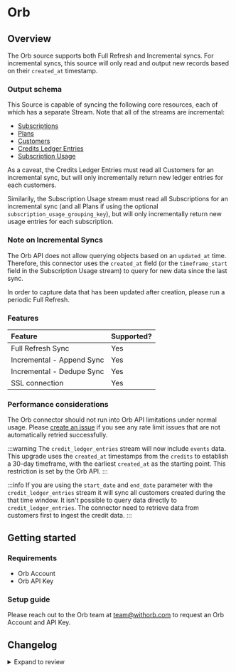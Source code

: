 # Orb

## Overview

The Orb source supports both Full Refresh and Incremental syncs. For incremental syncs, this source
will only read and output new records based on their `created_at` timestamp.

### Output schema

This Source is capable of syncing the following core resources, each of which has a separate Stream. Note that all of the streams are incremental:

- [Subscriptions](https://docs.withorb.com/reference/list-subscriptions)
- [Plans](https://docs.withorb.com/reference/list-plans)
- [Customers](https://docs.withorb.com/reference/list-customers)
- [Credits Ledger Entries](https://docs.withorb.com/reference/fetch-customer-credits-ledger)
- [Subscription Usage](https://docs.withorb.com/reference/fetch-subscription-usage)

As a caveat, the Credits Ledger Entries must read all Customers for an incremental sync, but will only incrementally return new ledger entries for each customers.

Similarily, the Subscription Usage stream must read all Subscriptions for an incremental sync (and all Plans if using the optional `subscription_usage_grouping_key`), but will only incrementally return new usage entries for each subscription.

### Note on Incremental Syncs

The Orb API does not allow querying objects based on an `updated_at` time. Therefore, this connector uses the `created_at` field (or the `timeframe_start` field in the Subscription Usage stream) to query for new data since the last sync.

In order to capture data that has been updated after creation, please run a periodic Full Refresh.

### Features

| Feature                   | Supported? |
| :------------------------ | :--------- |
| Full Refresh Sync         | Yes        |
| Incremental - Append Sync | Yes        |
| Incremental - Dedupe Sync | Yes        |
| SSL connection            | Yes        |

### Performance considerations

The Orb connector should not run into Orb API limitations under normal usage. Please [create an issue](https://github.com/airbytehq/airbyte/issues) if you see any rate limit issues that are not automatically retried successfully.

:::warning
The `credit_ledger_entries` stream will now include `events` data. This upgrade uses the `created_at` timestamps from the `credits` to establish a 30-day timeframe, with the earliest `created_at` as the starting point. This restriction is set by the Orb API.
:::

:::info
If you are using the `start_date` and `end_date` parameter with the `credit_ledger_entries` stream it will sync all customers created during the that time window. It isn't possible to query data directly to `credit_ledger_entries`. The connector need to retrieve data from customers first to ingest the credit data.
:::

## Getting started

### Requirements

- Orb Account
- Orb API Key

### Setup guide

Please reach out to the Orb team at [team@withorb.com](mailto:team@withorb.com) to request
an Orb Account and API Key.

## Changelog

<details>
  <summary>Expand to review</summary>

| Version | Date       | Pull Request                                             | Subject                                                                                                                                                               |
|---------|------------| -------------------------------------------------------- |-----------------------------------------------------------------------------------------------------------------------------------------------------------------------|
| 2.0.4 | 2024-07-10 | [41386](https://github.com/airbytehq/airbyte/pull/41386) | Update dependencies |
| 2.0.3 | 2024-07-09 | [41090](https://github.com/airbytehq/airbyte/pull/41090) | Update dependencies |
| 2.0.2 | 2024-07-06 | [40826](https://github.com/airbytehq/airbyte/pull/40826) | Update dependencies |
| 2.0.1 | 2024-06-29 | [40541](https://github.com/airbytehq/airbyte/pull/40541) | Update dependencies |
| 2.0.0 | 2024-06-24 | [40227](https://github.com/airbytehq/airbyte/pull/40227) | Migrate connector to Low Code. Update data type of credit_block_per_unit_cost_basis field in credits_ledger_entries stream to match return type from the upstream API |
| 1.2.4 | 2024-06-22 | [40004](https://github.com/airbytehq/airbyte/pull/40004) | Update dependencies |
| 1.2.3 | 2024-06-04 | [39015](https://github.com/airbytehq/airbyte/pull/39015) | [autopull] Upgrade base image to v1.2.1 |
| 1.2.2 | 2024-04-19 | [37211](https://github.com/airbytehq/airbyte/pull/37211) | Updating to 0.80.0 CDK |
| 1.2.1 | 2024-04-12 | [37211](https://github.com/airbytehq/airbyte/pull/37211) | schema descriptions |
| 1.2.0   | 2024-03-19 | [x](https://github.com/airbytehq/airbyte/pull/x)         | Expose `end_date`parameter                                                                                                                                            |
| 1.1.2   | 2024-03-13 | [x](https://github.com/airbytehq/airbyte/pull/x)         | Fix window to 30 days for events query timesframe start and query                                                                                                     |
| 1.1.1   | 2024-02-07 | [35005](https://github.com/airbytehq/airbyte/pull/35005) | Pass timeframe_start, timeframe_end to events query                                                                                                                   |
| 1.1.0   | 2023-03-03 | [24567](https://github.com/airbytehq/airbyte/pull/24567) | Add Invoices incremental stream merged from [#24737](https://github.com/airbytehq/airbyte/pull/24737)                                                                 |
| 1.0.0   | 2023-02-02 | [21951](https://github.com/airbytehq/airbyte/pull/21951) | Add SubscriptionUsage stream, and made `start_date` a required field                                                                                                  |
| 0.1.4   | 2022-10-07 | [17761](https://github.com/airbytehq/airbyte/pull/17761) | Fix bug with enriching ledger entries with multiple credit blocks                                                                                                     |
| 0.1.3   | 2022-08-26 | [16017](https://github.com/airbytehq/airbyte/pull/16017) | Add credit block id to ledger entries                                                                                                                                 |
| 0.1.2   | 2022-04-20 | [11528](https://github.com/airbytehq/airbyte/pull/11528) | Add cost basis to ledger entries, update expiration date, sync only committed entries                                                                                 |
| 0.1.1   | 2022-03-03 | [10839](https://github.com/airbytehq/airbyte/pull/10839) | Support ledger entries with numeric properties + schema fixes                                                                                                         |
| 0.1.0   | 2022-02-01 |                                                          | New Source: Orb                                                                                                                                                       |
| :---    | :---       | :---                                                     | :---                                                                                                                                                                  |

</details>
